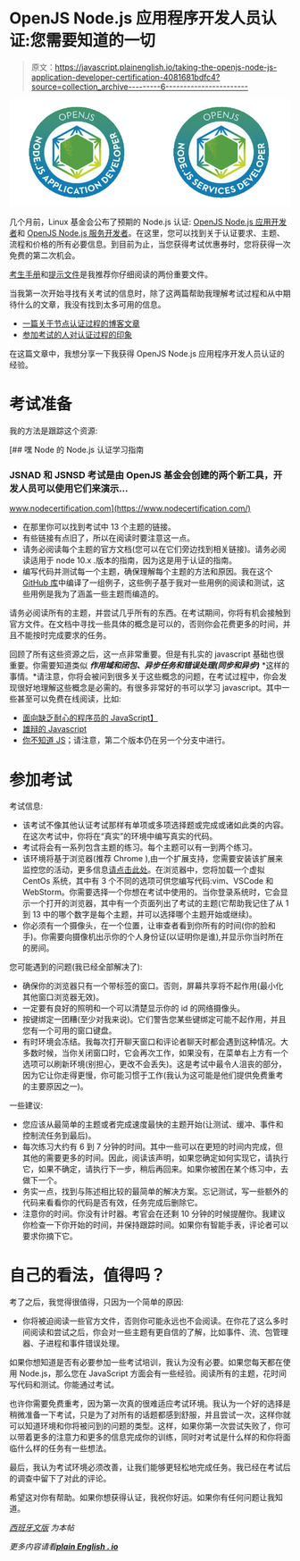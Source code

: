 # OpenJS Node.js 应用程序开发人员认证:您需要知道的一切

> 原文：<https://javascript.plainenglish.io/taking-the-openjs-node-js-application-developer-certification-4081681bdfc4?source=collection_archive---------6----------------------->

![](img/779cb1599b1171b4c220cf7903c546fb.png)

几个月前，Linux 基金会公布了预期的 Node.js 认证: [OpenJS Node.js 应用开发者](https://training.linuxfoundation.org/certification/jsnad/)和 [OpenJS Node.js 服务开发者](https://training.linuxfoundation.org/certification/jsnsd/)。在这里，您可以找到关于认证要求、主题、流程和价格的所有必要信息。到目前为止，当您获得考试优惠券时，您将获得一次免费的第二次机会。

[考生手册](https://training.linuxfoundation.org/go/JSNAD/CandidateHandbook)和[提示文件](https://training.linuxfoundation.org/go/JSNAD/Tips)是我推荐你仔细阅读的两份重要文件。

当我第一次开始寻找有关考试的信息时，除了这两篇帮助我理解考试过程和从中期待什么的文章，我没有找到太多可用的信息。

*   [一篇关于节点认证过程的博客文章](https://www.nearform.com/blog/node-js-developer-certification-what-to-expect/)
*   [参加考试的人对认证过程的印象](https://dev.to/kryz/node-js-certification-first-impressions-21a1)

在这篇文章中，我想分享一下我获得 OpenJS Node.js 应用程序开发人员认证的经验。

# 考试准备

我的方法是跟踪这个资源:

[](https://www.nodecertification.com/) [## 嘿 Node 的 Node.js 认证学习指南

### JSNAD 和 JSNSD 考试是由 OpenJS 基金会创建的两个新工具，开发人员可以使用它们来演示…

www.nodecertification.com](https://www.nodecertification.com/) 

*   在那里你可以找到考试中 13 个主题的链接。
*   有些链接有点旧了，所以在阅读时要注意这一点。
*   请务必阅读每个主题的官方文档(您可以在它们旁边找到相关链接)。请务必阅读适用于 node 10.x .版本的指南，因为这是用于认证的指南。
*   编写代码并测试每一个主题，确保理解每个主题的方法和原因。我在这个 [GitHub 库](https://github.com/amcereijo/node-certification)中编译了一组例子，这些例子基于我对一些用例的阅读和测试，这些用例是我为了涵盖一些主题而编造的。

请务必阅读所有的主题，并尝试几乎所有的东西。在考试期间，你将有机会接触到官方文件。在文档中寻找一些具体的概念是可以的，否则你会花费更多的时间，并且不能按时完成要求的任务。

回顾了所有这些资源之后，这一点非常重要。但是有扎实的 javascript 基础也很重要。你需要知道类似 ***作用域和闭包、异步任务和错误处理(同步和异步)*** *这样的事情。*请注意，你将会被问到很多关于这些概念的问题，在考试过程中，你会发现很好地理解这些概念是必需的。有很多非常好的书可以学习 javascript。其中一些甚至可以免费在线阅读，比如:

*   [面向缺乏耐心的程序员的 JavaScript】](https://exploringjs.com/impatient-js/toc.html)
*   [雄辩的 Javascript](https://eloquentjavascript.net/)
*   [你不知道 JS](https://github.com/getify/You-Dont-Know-JS/blob/1st-ed/README.md)；请注意，第二个版本仍在另一个分支中进行。

# 参加考试

考试信息:

*   该考试不像其他认证考试那样有单项或多项选择题或完成或诸如此类的内容。在这次考试中，你将在“真实”的环境中编写真实的代码。
*   考试将会有一系列包含主题的练习。每个主题可以有一到两个练习。
*   该环境将基于浏览器(推荐 Chrome ),由一个扩展支持，您需要安装该扩展来监控您的活动，更多信息[请点击此处](https://training.linuxfoundation.org/wp-content/uploads/2020/01/JSNAD-Important-Tips-v1.3.pdf)。在浏览器中，您将加载一个虚拟 CentOs 系统，其中有 3 个不同的选项可供您编写代码:vim、VSCode 和 WebStorm。你需要选择一个你想在考试中使用的。当你登录系统时，它会显示一个打开的浏览器，其中有一个页面列出了考试的主题(它帮助我记住了从 1 到 13 中的哪个数字是每个主题，并可以选择哪个主题开始或继续)。
*   你必须有一个摄像头，在一个位置，让审查者看到你所有的时间(你的脸和手)。你需要向摄像机出示你的个人身份证(以证明你是谁),并显示你当时所在的房间。

您可能遇到的问题(我已经全部解决了):

*   确保你的浏览器只有一个带标签的窗口。否则，屏幕共享将不起作用(最小化其他窗口浏览器无效)。
*   一定要有良好的照明和一个可以清楚显示你的 id 的网络摄像头。
*   按键绑定一团糟(至少对我来说)。它们警告您某些键绑定可能不起作用，并且您有一个可用的窗口键盘。
*   有时环境会冻结。我每次打开聊天窗口和评论者聊天时都会遇到这种情况。大多数时候，当你关闭窗口时，它会再次工作，如果没有，在菜单右上方有一个选项可以刷新环境(别担心，更改不会丢失)。这是考试中最令人沮丧的部分，因为它让你走得更慢，你可能习惯于工作(我认为这可能是他们提供免费重考的主要原因之一)。

一些建议:

*   您应该从最简单的主题或者完成速度最快的主题开始(让测试、缓冲、事件和控制流任务到最后)。
*   每次练习大约有 6 到 7 分钟的时间。其中一些可以在更短的时间内完成，但其他的需要更多的时间。因此，阅读该声明，如果您确定如何实现它，请执行它，如果不确定，请执行下一步，稍后再回来。如果你被困在某个练习中，去做下一个。
*   务实一点，找到与陈述相比较的最简单的解决方案。忘记测试，写一些额外的代码来看看你的代码是否有效，任务完成后删除它。
*   注意你的时间。你没有计时器。考官会在还剩 10 分钟的时候提醒你。我建议你检查一下你开始的时间，并保持跟踪时间。如果你有智能手表，评论者可以要求你摘下它。

# 自己的看法，值得吗？

考了之后，我觉得很值得，只因为一个简单的原因:

*   你将被迫阅读一些官方文件，否则你可能永远也不会阅读。在你花了这么多时间阅读和尝试之后，你会对一些主题有更自信的了解，比如事件、流、包管理器、子进程和事件错误处理。

如果你想知道是否有必要参加一些考试培训，我认为没有必要。如果您每天都在使用 Node.js，那么您在 JavaScript 方面会有一些经验。阅读所有的主题，花时间写代码和测试。你能通过考试。

也许你需要免费重考，因为第一次真的很难适应考试环境。我认为一个好的选择是稍微准备一下考试，只是为了对所有的话题都感到舒服，并且尝试一次，这样你就可以知道环境和你将被问到的问题的类型。这样，如果你第一次尝试失败了，你可以带着更多的注意力和更多的信息完成你的训练，同时对考试是什么样的和你将面临什么样的任务有一些想法。

最后，我认为考试环境必须改善，让我们能够更轻松地完成任务。我已经在考试后的调查中留下了对此的评论。

希望这对你有帮助。如果你想获得认证，我祝你好运。如果你有任何问题让我知道。

[*西班牙文版*](https://medium.com/p/9ade7a9976ac) *为本帖*

*更多内容请看*[***plain English . io***](http://plainenglish.io/)
